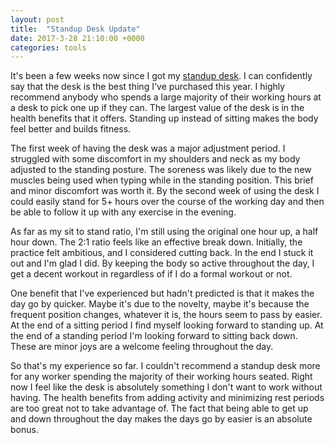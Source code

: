 ```yaml
---
layout: post
title:  "Standup Desk Update"
date: 2017-3-28 21:10:00 +0000
categories: tools
---
```


It's been a few weeks now since I got my [standup desk][desk]. I can confidently say that the desk is the best thing I've purchased this year. I highly recommend anybody who spends a large majority of their working hours at a desk to pick one up if they can. The largest value of the desk is in the health benefits that it offers. Standing up instead of sitting makes the body feel better and builds fitness.

The first week of having the desk was a major adjustment period. I struggled with some discomfort in my shoulders and neck as my body adjusted to the standing posture. The soreness was likely due to the new muscles being used when typing while in the standing position. This brief and minor discomfort was worth it. By the second week of using the desk I could easily stand for 5+ hours over the course of the working day and then be able to follow it up with any exercise in the evening.

As far as my sit to stand ratio, I'm still using the original one hour up, a half hour down. The 2:1 ratio feels like an effective break down. Initially, the practice felt ambitious, and I considered cutting back. In the end I stuck it out and I'm glad I did. By keeping the body so active throughout the day, I get a decent workout in regardless of if I do a formal workout or not. 

One benefit that I've experienced but hadn't predicted is that it makes the day go by quicker. Maybe it's due to the novelty, maybe it's because the frequent position changes, whatever it is, the hours seem to pass by easier. At the end of a sitting period I find myself looking forward to standing up. At the end of a standing period I'm looking forward to sitting back down. These are minor joys are a welcome feeling throughout the day.

So that's my experience so far. I couldn't recommend a standup desk more for any worker spending the majority of their working hours seated. Right now I feel like the desk is absolutely something I don't want to work without having. The health benefits from adding activity and minimizing rest periods are too great not to take advantage of. The fact that being able to get up and down throughout the day makes the days go by easier is an absolute bonus.

[desk]: https://www.amazon.com/Halter-ED-600-Preassembled-Adjustable-Elevating/dp/B01LMBGTWI/ref=sr_1_1?ie=UTF8&qid=1488505039&sr=8-1&keywords=halter+ed-600
